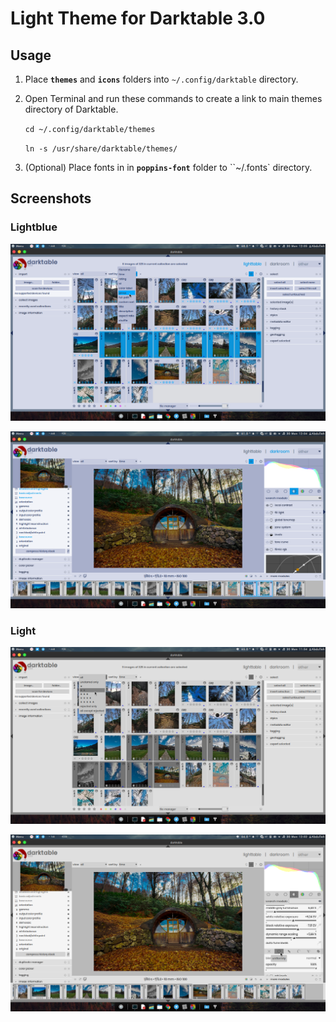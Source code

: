 # Light Theme for Darktable 3.0

## Usage

1. Place **`themes`** and **`icons`** folders into `~/.config/darktable` directory.

2. Open Terminal and run these commands to create a link to main themes directory of Darktable.

   `cd ~/.config/darktable/themes` 

   `ln -s /usr/share/darktable/themes/`
   
3. (Optional) Place fonts in in **`poppins-font`** folder to ``~/.fonts` directory.



## Screenshots

### Lightblue

![](screenshots/blue-table.png)



![](screenshots/blue-icons-room.png)



### Light

![](screenshots/light-table.png)



![](screenshots/light-icons-room.png)

